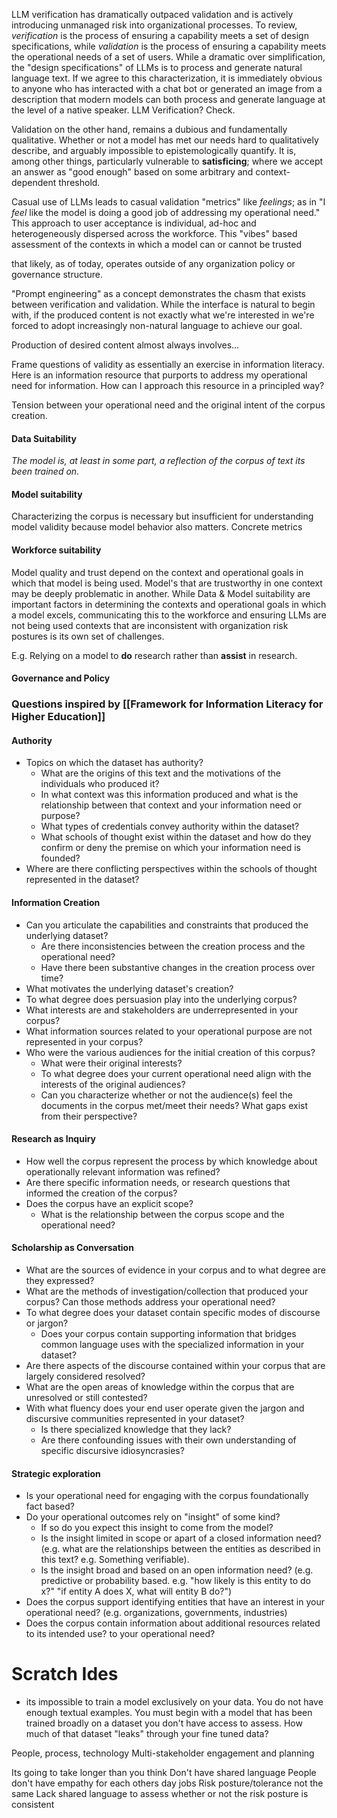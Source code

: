 

LLM verification has dramatically outpaced validation and is actively introducing unmanaged risk into organizational processes.  To review, _verification_ is the process of ensuring a capability meets a set of design specifications,  while _validation_ is the process of ensuring a capability meets the operational needs of a set of users. While a dramatic over simplification, the "design specifications" of LLMs is to process and generate natural language text. If we agree to this characterization, it is immediately obvious to anyone who has interacted with a chat bot or generated an image from a description that modern models can both process and generate language at the level of a native speaker. LLM Verification? Check. 

Validation on the other hand,  remains a dubious and fundamentally qualitative. Whether or not a model has met our needs hard to qualitatively describe, and arguably impossible to epistemologically quantify. It is, among other things, particularly vulnerable to **satisficing**; where we accept an answer as "good enough" based on some arbitrary and context-dependent threshold.  


Casual use of LLMs leads to casual validation "metrics" like _feelings_; as in "I _feel_ like the model is doing a good job of addressing my operational need."  This approach to user acceptance is individual, ad-hoc and heterogeneously dispersed across the workforce.  This "vibes" based assessment of the contexts in which a model can or cannot be trusted 

that likely, as of today, operates outside of any organization policy or governance structure.

"Prompt engineering" as a concept demonstrates the chasm that exists between verification and validation.  While the interface is natural to begin with,  if the produced content is not exactly what we're interested in we're forced to adopt increasingly non-natural language to achieve our goal. 

Production of desired content almost always involves...


Frame questions of validity as essentially an exercise in information literacy. Here is an information resource that purports to address my operational need for information. How can I approach this resource in a principled way? 

Tension between your operational need and the original intent of the corpus creation. 


#### Data Suitability
_The model is, at least in some part, a reflection of the corpus of text its been trained on_. 
#### Model suitability
Characterizing the corpus is necessary but insufficient for understanding model validity because model behavior also matters.  Concrete metrics  

#### Workforce suitability
Model quality and trust depend on the context and operational goals in which that model is being used.  Model's that are trustworthy in one context may be deeply problematic in another. While Data & Model suitability are important factors in determining the contexts and operational goals in which a model excels,  communicating this to the workforce and ensuring LLMs are not being used contexts that are inconsistent with organization risk postures is its own set of challenges.

E.g. Relying on a model to **do** research rather than **assist** in research.  

#### Governance and Policy




### Questions inspired by [[Framework for Information Literacy for Higher Education]]
#### Authority
+ Topics on which the dataset has authority?
	+ What are the origins of this text and the motivations of the individuals who produced it?
	+ In what context was this information produced and what is the relationship between that context and your information need or purpose?
	+ What types of credentials convey authority within the dataset?
	+ What schools of thought exist within the dataset and how do they confirm or deny the premise on which your information need is founded?
+ Where are there conflicting perspectives within the schools of thought represented in the dataset? 
#### Information Creation
+ Can you articulate the capabilities and constraints that produced the underlying dataset?
	+ Are there inconsistencies between the creation process and the operational need?
	+ Have there been substantive changes in the creation process over time? 
+ What motivates the underlying dataset's creation?
+ To what degree does persuasion play into the underlying corpus?
+ What interests are and stakeholders are underrepresented in your corpus? 
+ What information sources related to your operational purpose are not represented in your corpus? 
+ Who were the various audiences for the initial creation of this corpus?
	+ What were their original interests?
	+ To what degree does your current operational need align with the interests of the original audiences?
	+ Can you characterize whether or not the audience(s) feel the documents in the corpus met/meet their needs? What gaps exist from their perspective? 

#### Research as Inquiry
+ How well the corpus represent the process by which knowledge about operationally relevant information was refined?
+ Are there specific information needs, or research questions that informed the creation of the corpus?
+ Does the corpus have an explicit scope? 
	+ What is the relationship between the corpus scope and the operational need?

#### Scholarship as Conversation
+ What are the sources of evidence in your corpus and to what degree are they expressed?
+ What are the methods of investigation/collection that produced your corpus? Can those methods address your operational need?
+ To what degree does your dataset contain specific modes of discourse or jargon?
	+ Does your corpus contain supporting information that bridges common language uses with the specialized information in your dataset?
+ Are there aspects of the discourse contained within your corpus that are largely considered resolved? 
+ What are the open areas of knowledge within the corpus that are unresolved or still contested?  
+ With what fluency does your end user operate given the jargon and discursive communities represented in your dataset?
	+ Is there specialized knowledge that they lack?
	+ Are there confounding issues with their own understanding of specific discursive idiosyncrasies? 

#### Strategic exploration
+ Is your operational need for engaging with the corpus foundationally fact based?
+ Do your operational outcomes rely on "insight" of some kind? 
	+ If so do you expect this insight to come from the model?
	+ Is the insight limited in scope or apart of a closed information need? (e.g. what are the relationships between the entities as described in this text? e.g. Something verifiable).
	+ Is the insight broad and based on an open information need? (e.g. predictive or probability based. e.g. "how likely is this entity to do x?" "if entity A does X, what will entity B do?") 
+ Does the corpus support identifying entities that have an interest in your operational need? (e.g. organizations,  governments, industries) 
+ Does the corpus contain information about additional resources related to its intended use? to your operational need? 







# Scratch Ides
+ its impossible to train a model exclusively on your data. You do not have enough textual examples.  You must begin with a model that has been trained broadly on a dataset you don't have access to assess.  How much of that dataset "leaks" through your fine tuned data? 

People, process, technology
Multi-stakeholder engagement and planning

Its going to take longer than you think
Don't have shared language
People don't have empathy for each others day jobs
Risk posture/tolerance not the same
Lack shared language to assess whether or not the risk posture is consistent

